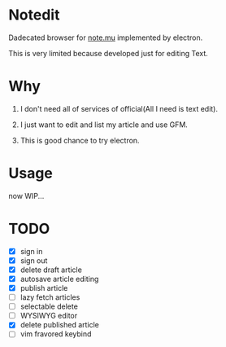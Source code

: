 # Notedit
Dadecated browser for [note.mu](https://note.mu/) implemented by electron.

This is very limited because developed just for editing Text.

# Why
1. I don't need all of services of official(All I need is text edit).

2. I just want to edit and list my article and use GFM.

3. This is good chance to try electron.

# Usage
now WIP...

# TODO
- [x] sign in
- [x] sign out
- [x] delete draft article
- [x] autosave article editing
- [x] publish article
- [ ] lazy fetch articles
- [ ] selectable delete
- [ ] WYSIWYG editor
- [x] delete published article
- [ ] vim fravored keybind
